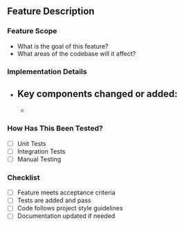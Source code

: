 ## Feature Description

<!-- Provide a summary of the feature and its functionality. -->

### Feature Scope

<!-- Describe the feature's purpose and scope. -->

- What is the goal of this feature?
- What areas of the codebase will it affect?

### Implementation Details

<!-- Provide details on how this feature was implemented. -->

- ## Key components changed or added:
  -

### How Has This Been Tested?

<!-- Describe the tests performed to verify the feature. -->

- [ ] Unit Tests
- [ ] Integration Tests
- [ ] Manual Testing

### Checklist

- [ ] Feature meets acceptance criteria
- [ ] Tests are added and pass
- [ ] Code follows project style guidelines
- [ ] Documentation updated if needed
